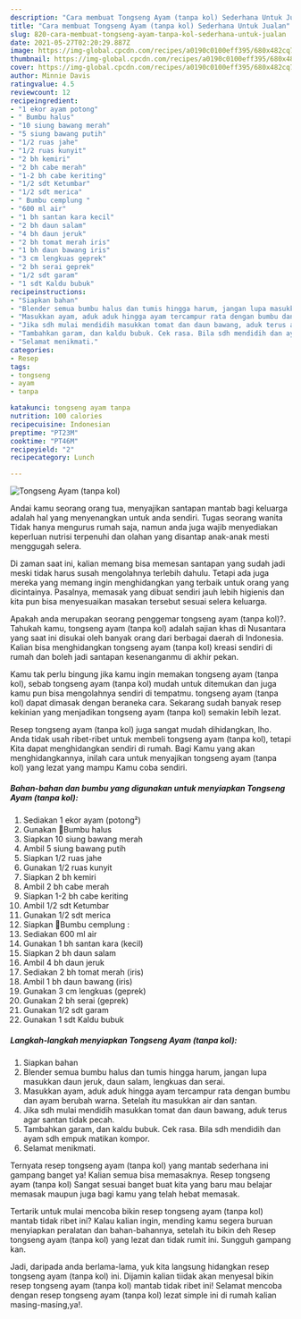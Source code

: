 ```yaml
---
description: "Cara membuat Tongseng Ayam (tanpa kol) Sederhana Untuk Jualan"
title: "Cara membuat Tongseng Ayam (tanpa kol) Sederhana Untuk Jualan"
slug: 820-cara-membuat-tongseng-ayam-tanpa-kol-sederhana-untuk-jualan
date: 2021-05-27T02:20:29.887Z
image: https://img-global.cpcdn.com/recipes/a0190c0100eff395/680x482cq70/tongseng-ayam-tanpa-kol-foto-resep-utama.jpg
thumbnail: https://img-global.cpcdn.com/recipes/a0190c0100eff395/680x482cq70/tongseng-ayam-tanpa-kol-foto-resep-utama.jpg
cover: https://img-global.cpcdn.com/recipes/a0190c0100eff395/680x482cq70/tongseng-ayam-tanpa-kol-foto-resep-utama.jpg
author: Minnie Davis
ratingvalue: 4.5
reviewcount: 12
recipeingredient:
- "1 ekor ayam potong"
- " Bumbu halus"
- "10 siung bawang merah"
- "5 siung bawang putih"
- "1/2 ruas jahe"
- "1/2 ruas kunyit"
- "2 bh kemiri"
- "2 bh cabe merah"
- "1-2 bh cabe keriting"
- "1/2 sdt Ketumbar"
- "1/2 sdt merica"
- " Bumbu cemplung "
- "600 ml air"
- "1 bh santan kara kecil"
- "2 bh daun salam"
- "4 bh daun jeruk"
- "2 bh tomat merah iris"
- "1 bh daun bawang iris"
- "3 cm lengkuas geprek"
- "2 bh serai geprek"
- "1/2 sdt garam"
- "1 sdt Kaldu bubuk"
recipeinstructions:
- "Siapkan bahan"
- "Blender semua bumbu halus dan tumis hingga harum, jangan lupa masukkan daun jeruk, daun salam, lengkuas dan serai."
- "Masukkan ayam, aduk aduk hingga ayam tercampur rata dengan bumbu dan ayam berubah warna. Setelah itu masukkan air dan santan."
- "Jika sdh mulai mendidih masukkan tomat dan daun bawang, aduk terus agar santan tidak pecah."
- "Tambahkan garam, dan kaldu bubuk. Cek rasa. Bila sdh mendidih dan ayam sdh empuk matikan kompor."
- "Selamat menikmati."
categories:
- Resep
tags:
- tongseng
- ayam
- tanpa

katakunci: tongseng ayam tanpa 
nutrition: 100 calories
recipecuisine: Indonesian
preptime: "PT23M"
cooktime: "PT46M"
recipeyield: "2"
recipecategory: Lunch

---
```



![Tongseng Ayam (tanpa kol)](https://img-global.cpcdn.com/recipes/a0190c0100eff395/680x482cq70/tongseng-ayam-tanpa-kol-foto-resep-utama.jpg)

Andai kamu seorang orang tua, menyajikan santapan mantab bagi keluarga adalah hal yang menyenangkan untuk anda sendiri. Tugas seorang  wanita Tidak hanya mengurus rumah saja, namun anda juga wajib menyediakan keperluan nutrisi terpenuhi dan olahan yang disantap anak-anak mesti menggugah selera.

Di zaman  saat ini, kalian memang bisa memesan santapan yang sudah jadi meski tidak harus susah mengolahnya terlebih dahulu. Tetapi ada juga mereka yang memang ingin menghidangkan yang terbaik untuk orang yang dicintainya. Pasalnya, memasak yang dibuat sendiri jauh lebih higienis dan kita pun bisa menyesuaikan masakan tersebut sesuai selera keluarga. 



Apakah anda merupakan seorang penggemar tongseng ayam (tanpa kol)?. Tahukah kamu, tongseng ayam (tanpa kol) adalah sajian khas di Nusantara yang saat ini disukai oleh banyak orang dari berbagai daerah di Indonesia. Kalian bisa menghidangkan tongseng ayam (tanpa kol) kreasi sendiri di rumah dan boleh jadi santapan kesenanganmu di akhir pekan.

Kamu tak perlu bingung jika kamu ingin memakan tongseng ayam (tanpa kol), sebab tongseng ayam (tanpa kol) mudah untuk ditemukan dan juga kamu pun bisa mengolahnya sendiri di tempatmu. tongseng ayam (tanpa kol) dapat dimasak dengan beraneka cara. Sekarang sudah banyak resep kekinian yang menjadikan tongseng ayam (tanpa kol) semakin lebih lezat.

Resep tongseng ayam (tanpa kol) juga sangat mudah dihidangkan, lho. Anda tidak usah ribet-ribet untuk membeli tongseng ayam (tanpa kol), tetapi Kita dapat menghidangkan sendiri di rumah. Bagi Kamu yang akan menghidangkannya, inilah cara untuk menyajikan tongseng ayam (tanpa kol) yang lezat yang mampu Kamu coba sendiri.

<!--inarticleads1-->

##### Bahan-bahan dan bumbu yang digunakan untuk menyiapkan Tongseng Ayam (tanpa kol):

1. Sediakan 1 ekor ayam (potong²)
1. Gunakan  🐔Bumbu halus
1. Siapkan 10 siung bawang merah
1. Ambil 5 siung bawang putih
1. Siapkan 1/2 ruas jahe
1. Gunakan 1/2 ruas kunyit
1. Siapkan 2 bh kemiri
1. Ambil 2 bh cabe merah
1. Siapkan 1-2 bh cabe keriting
1. Ambil 1/2 sdt Ketumbar
1. Gunakan 1/2 sdt merica
1. Siapkan  🐔Bumbu cemplung :
1. Sediakan 600 ml air
1. Gunakan 1 bh santan kara (kecil)
1. Siapkan 2 bh daun salam
1. Ambil 4 bh daun jeruk
1. Sediakan 2 bh tomat merah (iris)
1. Ambil 1 bh daun bawang (iris)
1. Gunakan 3 cm lengkuas (geprek)
1. Gunakan 2 bh serai (geprek)
1. Gunakan 1/2 sdt garam
1. Gunakan 1 sdt Kaldu bubuk




<!--inarticleads2-->

##### Langkah-langkah menyiapkan Tongseng Ayam (tanpa kol):

1. Siapkan bahan
1. Blender semua bumbu halus dan tumis hingga harum, jangan lupa masukkan daun jeruk, daun salam, lengkuas dan serai.
1. Masukkan ayam, aduk aduk hingga ayam tercampur rata dengan bumbu dan ayam berubah warna. Setelah itu masukkan air dan santan.
1. Jika sdh mulai mendidih masukkan tomat dan daun bawang, aduk terus agar santan tidak pecah.
1. Tambahkan garam, dan kaldu bubuk. Cek rasa. Bila sdh mendidih dan ayam sdh empuk matikan kompor.
1. Selamat menikmati.




Ternyata resep tongseng ayam (tanpa kol) yang mantab sederhana ini gampang banget ya! Kalian semua bisa memasaknya. Resep tongseng ayam (tanpa kol) Sangat sesuai banget buat kita yang baru mau belajar memasak maupun juga bagi kamu yang telah hebat memasak.

Tertarik untuk mulai mencoba bikin resep tongseng ayam (tanpa kol) mantab tidak ribet ini? Kalau kalian ingin, mending kamu segera buruan menyiapkan peralatan dan bahan-bahannya, setelah itu bikin deh Resep tongseng ayam (tanpa kol) yang lezat dan tidak rumit ini. Sungguh gampang kan. 

Jadi, daripada anda berlama-lama, yuk kita langsung hidangkan resep tongseng ayam (tanpa kol) ini. Dijamin kalian tiidak akan menyesal bikin resep tongseng ayam (tanpa kol) mantab tidak ribet ini! Selamat mencoba dengan resep tongseng ayam (tanpa kol) lezat simple ini di rumah kalian masing-masing,ya!.

